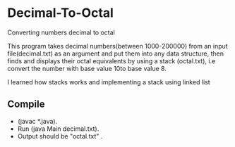 # Decimal-To-Octal

Converting numbers decimal to octal

This program takes decimal numbers(between 1000-200000) from an input file(decimal.txt) as an argument and put them into any data structure,
then finds and displays their octal equivalents by using a stack (octal.txt), i.e convert the number with base value 10to base value 8.

I learned how stacks works and implementing a stack using linked list

## Compile 
- (javac *.java). <br>
- Run (java Main decimal.txt).
- Output should be "octal.txt" . 

